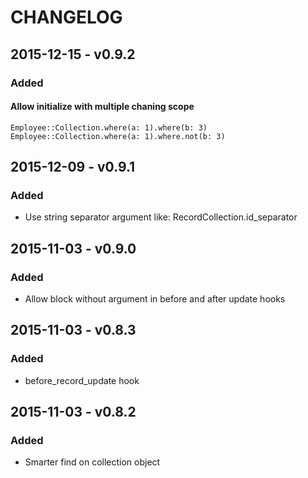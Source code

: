 CHANGELOG
=========

2015-12-15 - v0.9.2
-------------------

### Added
#### Allow initialize with multiple chaning scope
```
Employee::Collection.where(a: 1).where(b: 3)
Employee::Collection.where(a: 1).where.not(b: 3)
```

2015-12-09 - v0.9.1
-------------------

### Added
* Use string separator argument like: RecordCollection.id\_separator

2015-11-03 - v0.9.0
-------------------

### Added
* Allow block without argument in before and after update hooks

2015-11-03 - v0.8.3
-------------------

### Added
* before\_record\_update hook


2015-11-03 - v0.8.2
-------------------

### Added
* Smarter find on collection object

